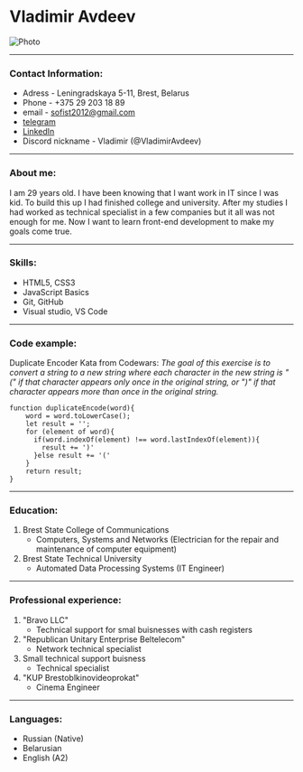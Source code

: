 # Vladimir Avdeev 
![Photo](https://sun1.velcom-by-minsk.userapi.com/s/v1/ig2/uzd7Tzit6Tr0lvAr3eaOWLl4sPWdjijATQRgMyBTfPHO2koOdhaUOh2Wl7rhvzsAf9qAzhnYi6Xc5eLc-GVwIjpp.jpg?size=200x200&quality=95&crop=214,1,808,808&ava=1 "My photo")

---
### Contact Information:
* Adress - Leningradskaya 5-11, Brest, Belarus
* Phone - +375 29 203 18 89
* email - sofist2012@gmail.com
* [telegram](https://t.me/VladimirAvdeev_13)
* [LinkedIn](https://www.linkedin.com/in/vladimir-avdeev-b984481b0/)
* Discord nickname - Vladimir (@VladimirAvdeev)

---
### About me:


I am 29 years old. I have been knowing that I want work in IT since I was kid. To build this up I had finished college and university. After my studies I had worked as technical specialist in a few companies but it all was not enough for me. Now I want to learn front-end development to make my goals come true.

---
### Skills:

* HTML5, CSS3 
* JavaScript Basics
* Git, GitHub
* Visual studio, VS Code

---
### Code example:

Duplicate Encoder Kata from Codewars: *The goal of this exercise is to convert a string to a new string where each character in the new string is "(" if that character appears only once in the original string, or ")" if that character appears more than once in the original string.*
```
function duplicateEncode(word){
    word = word.toLowerCase();
    let result = '';
    for (element of word){
      if(word.indexOf(element) !== word.lastIndexOf(element)){
        result += ')'
      }else result += '('
    }
    return result;
}
```

---
### Education:

1. Brest State College of Communications
   * Computers, Systems and Networks (Electrician for the repair and maintenance of computer equipment)
2. Brest State Technical University
   * Automated Data Processing Systems (IT Engineer)

---
### Professional experience:

1. "Bravo LLC"
   * Technical support for smal buisnesses with cash registers
2. "Republican Unitary Enterprise Beltelecom"
   * Network technical specialist
3. Small technical support buisness
   * Technical specialist
4. "KUP Brestoblkinovideoprokat"
   * Cinema Engineer

---
### Languages:

* Russian (Native)
* Belarusian
* English (A2)
